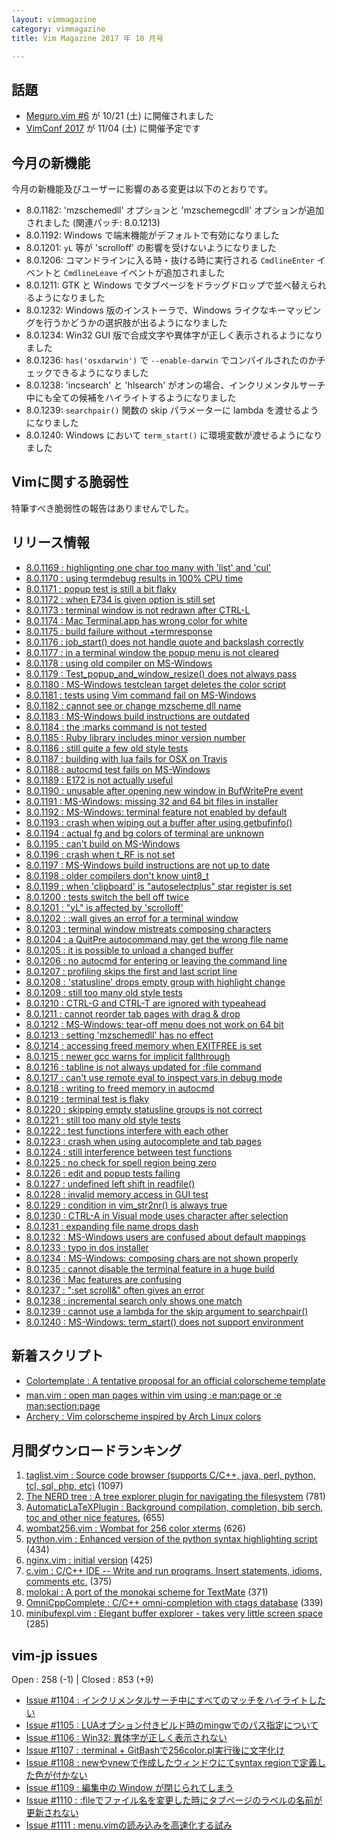```yaml
---
layout: vimmagazine
category: vimmagazine
title: Vim Magazine 2017 年 10 月号

---
```


## 話題

*   [Meguro.vim #6](https://megurovim.connpass.com/event/67608/) が 10/21 (土) に開催されました
*   [VimConf 2017](http://vim-jp.org/blog/2017/08/04/vimconf2017-venue-and-date-ja.html) が 11/04 (土) に開催予定です

## 今月の新機能

今月の新機能及びユーザーに影響のある変更は以下のとおりです。

*   8.0.1182: 'mzschemedll' オプションと 'mzschemegcdll' オプションが追加されました (関連パッチ: 8.0.1213)
*   8.0.1192: Windows で端末機能がデフォルトで有効になりました
*   8.0.1201: `yL` 等が 'scrolloff' の影響を受けないようになりました
*   8.0.1206: コマンドラインに入る時・抜ける時に実行される `CmdlineEnter` イベントと `CmdlineLeave` イベントが追加されました
*   8.0.1211: GTK と Windows でタブページをドラッグドロップで並べ替えられるようになりました
*   8.0.1232: Windows 版のインストーラで、Windows ライクなキーマッピングを行うかどうかの選択肢が出るようになりました
*   8.0.1234: Win32 GUI 版で合成文字や異体字が正しく表示されるようになりました
*   8.0.1236: `has('osxdarwin')` で `--enable-darwin` でコンパイルされたのかチェックできるようになりました
*   8.0.1238: 'incsearch' と 'hlsearch' がオンの場合、インクリメンタルサーチ中にも全ての候補をハイライトするようになりました
*   8.0.1239: `searchpair()` 関数の skip パラメーターに lambda を渡せるようになりました
*   8.0.1240: Windows において `term_start()` に環境変数が渡せるようになりました

## Vimに関する脆弱性

特筆すべき脆弱性の報告はありませんでした。

## リリース情報

- [8.0.1169 : highlignting one char too many with 'list' and 'cul'](https://github.com/vim/vim/commit/5ece3e359c4b96d0f9bf1ce690223545f40f34b8)
- [8.0.1170 : using termdebug results in 100% CPU time](https://github.com/vim/vim/commit/f33606112a59de6965692840b47d9cb4b924fc97)
- [8.0.1171 : popup test is still a bit flaky](https://github.com/vim/vim/commit/712549e04eddd6687c4b7654ec9af6da6c365603)
- [8.0.1172 : when E734 is given option is still set](https://github.com/vim/vim/commit/2a6a6c3014e728cd01c750b0f60484d4eaf22a8c)
- [8.0.1173 : terminal window is not redrawn after CTRL-L](https://github.com/vim/vim/commit/19a3d68b2cd4beb1ee1d97a84ad4e860ffe0cbb2)
- [8.0.1174 : Mac Terminal.app has wrong color for white](https://github.com/vim/vim/commit/a0a6f2776eabfbd4d9174fabdf3921beb7348eda)
- [8.0.1175 : build failure without +termresponse](https://github.com/vim/vim/commit/c902609f69b5662484f78dbf509715940d4134e4)
- [8.0.1176 : job&#x5f;start() does not handle quote and backslash correctly](https://github.com/vim/vim/commit/d78f03f86045184dfd191f00359baa61e2e79d1f)
- [8.0.1177 : in a terminal window the popup menu is not cleared](https://github.com/vim/vim/commit/54e5dbf58e16d0d757a315480c9e63ac7f8a74c7)
- [8.0.1178 : using old compiler on MS-Windows](https://github.com/vim/vim/commit/73f4439ca690d8224df8f88dc71a43fafdcc89bf)
- [8.0.1179 : Test&#x5f;popup&#x5f;and&#x5f;window&#x5f;resize() does not always pass](https://github.com/vim/vim/commit/631820536e4084e01bf990f9314ec385b60b21d7)
- [8.0.1180 : MS-Windows testclean target deletes the color script](https://github.com/vim/vim/commit/75f69e5a183e00cb5aa05d43c1ecf3b7dead7a98)
- [8.0.1181 : tests using Vim command fail on MS-Windows](https://github.com/vim/vim/commit/4635e11c6bd63d8be90a2d9455802c6e7bde28f5)
- [8.0.1182 : cannot see or change mzscheme dll name](https://github.com/vim/vim/commit/0ab35b279f9d64f32e99424166b047f90cb042d8)
- [8.0.1183 : MS-Windows build instructions are outdated](https://github.com/vim/vim/commit/18cfa940e2bbf657e8f90e6486812876198ef963)
- [8.0.1184 : the :marks command is not tested](https://github.com/vim/vim/commit/9b69f22e66d51d764e9ade87ae8a57ac13ab7348)
- [8.0.1185 : Ruby library includes minor version number](https://github.com/vim/vim/commit/9202162c5c069c925b6b9bf84e546fbd362cdf46)
- [8.0.1186 : still quite a few old style tests](https://github.com/vim/vim/commit/4a6fcf8047de13c7949ab2f27f7774acaec4ae4d)
- [8.0.1187 : building with lua fails for OSX on Travis](https://github.com/vim/vim/commit/8065cf2bfba93a8aeed29f591152edeb0841bff6)
- [8.0.1188 : autocmd test fails on MS-Windows](https://github.com/vim/vim/commit/1d68d9b2bd60d848552c08763e590edde16056c9)
- [8.0.1189 : E172 is not actually useful](https://github.com/vim/vim/commit/6047e2c722347ae9443c2632c6e061918ccef9c6)
- [8.0.1190 : unusable after opening new window in BufWritePre event](https://github.com/vim/vim/commit/2c33d7bb69c4c2c5b0e39b03cc4b0c04cfdfbb0b)
- [8.0.1191 : MS-Windows: missing 32 and 64 bit files in installer](https://github.com/vim/vim/commit/6199d43f4b59a9bb1c87d408c5b33fa19a23ebcd)
- [8.0.1192 : MS-Windows: terminal feature not enabled by default](https://github.com/vim/vim/commit/ac8069bb63c5954c787fe93b7a9265de3c0c6853)
- [8.0.1193 : crash when wiping out a buffer after using getbufinfo()](https://github.com/vim/vim/commit/b2c8750c4e95f64a8dff912af81e13318b3f6ed6)
- [8.0.1194 : actual fg and bg colors of terminal are unknown](https://github.com/vim/vim/commit/65e4c4f6868882a380c319632a1728a5e7d274ad)
- [8.0.1195 : can't build on MS-Windows](https://github.com/vim/vim/commit/9377df3ecd0bd3acb5d46cb8af7fe60867f247f2)
- [8.0.1196 : crash when t&#x5f;RF is not set](https://github.com/vim/vim/commit/a20f83df1d646a2d296af835ba1154f09986f102)
- [8.0.1197 : MS-Windows build instructions are not up to date](https://github.com/vim/vim/commit/81b07b527e8b9c35d12fd45b63885d6938564723)
- [8.0.1198 : older compilers don't know uint8&#x5f;t](https://github.com/vim/vim/commit/00ce63dc230b6c8f55997b09396aee6d6d722734)
- [8.0.1199 : when 'clipboard' is "autoselectplus" star register is set](https://github.com/vim/vim/commit/8bfe07b70878c83c838320cc6a93d62cd78b953f)
- [8.0.1200 : tests switch the bell off twice](https://github.com/vim/vim/commit/67418d97b457d2e27fe342472d3c9fd342ffc47f)
- [8.0.1201 : "yL" is affected by 'scrolloff'](https://github.com/vim/vim/commit/44cc4cf72fdd12cd9a779031d443aac4254d51ae)
- [8.0.1202 : :wall gives an errof for a terminal window](https://github.com/vim/vim/commit/059db5c29ffef283a4b90bab9228708fa32e3dd2)
- [8.0.1203 : terminal window mistreats composing characters ](https://github.com/vim/vim/commit/6daeef1933be68055aabe1d55f8467d46a707753)
- [8.0.1204 : a QuitPre autocommand may get the wrong file name](https://github.com/vim/vim/commit/87ffb5c1a3aa506a1be07af4e794b3753f839dc3)
- [8.0.1205 : it is possible to unload a changed buffer](https://github.com/vim/vim/commit/ff930cad8a9100eeb04256aab1a14de993c1d7e9)
- [8.0.1206 : no autocmd for entering or leaving the command line](https://github.com/vim/vim/commit/fafcf0dd59fd9c4ef743bb333ae40d1d322b6079)
- [8.0.1207 : profiling skips the first and last script line](https://github.com/vim/vim/commit/67435d9983965c5c77fc74f0559779ce4554dacb)
- [8.0.1208 : 'statusline' drops empty group with highlight change ](https://github.com/vim/vim/commit/6b89dbb55f84c485310c8c9e094dbafe3ecbace6)
- [8.0.1209 : still too many old style tests](https://github.com/vim/vim/commit/53f0c962394dc6bc66d5b0762af9434e672d1b25)
- [8.0.1210 : CTRL-G and CTRL-T are ignored with typeahead](https://github.com/vim/vim/commit/f8e8c0643b1cd97db11912bc4f773e1328a0da02)
- [8.0.1211 : cannot reorder tab pages with drag & drop](https://github.com/vim/vim/commit/ca05aa24af88836f8aa792360b3780589f294981)
- [8.0.1212 : MS-Windows: tear-off menu does not work on 64 bit](https://github.com/vim/vim/commit/66857f410426ca335f4771a58a32b2d14a7e52b9)
- [8.0.1213 : setting 'mzschemedll' has no effect](https://github.com/vim/vim/commit/2e4cb3b042faba5efc9b5a8b4f86942a417494ce)
- [8.0.1214 : accessing freed memory when EXITFREE is set](https://github.com/vim/vim/commit/4f1982800f0aff28df6875e718a786f6c4b11ad9)
- [8.0.1215 : newer gcc warns for implicit fallthrough](https://github.com/vim/vim/commit/2f40d129bf45cd35976e4120336ae6d504f5a5dd)
- [8.0.1216 : tabline is not always updated for :file command](https://github.com/vim/vim/commit/6ce650480844bfaa5410874416b4a2e15f40b870)
- [8.0.1217 : can't use remote eval to inspect vars in debug mode](https://github.com/vim/vim/commit/d99388ba8535a6fecf7d0bf7b982832c0b816062)
- [8.0.1218 : writing to freed memory in autocmd](https://github.com/vim/vim/commit/8d84ff1a3c8cfe59399d3f675ec080066582fdb6)
- [8.0.1219 : terminal test is flaky](https://github.com/vim/vim/commit/f204e05ae9f6bc5d922d14d457e16b590efbf3e5)
- [8.0.1220 : skipping empty statusline groups is not correct](https://github.com/vim/vim/commit/235dddf1f4afe3a40047dbf2aca1bd177b7be18b)
- [8.0.1221 : still too many old style tests](https://github.com/vim/vim/commit/15993ce9210e8b8d4bc11e1d640f6447b18d3e6c)
- [8.0.1222 : test functions interfere with each other](https://github.com/vim/vim/commit/ce11de87e26e1420703242f8e07b4fd69c4032ba)
- [8.0.1223 : crash when using autocomplete and tab pages](https://github.com/vim/vim/commit/9ad89c6c4f89cd710d8244d8010b8b0ae30ba79d)
- [8.0.1224 : still interference between test functions](https://github.com/vim/vim/commit/cf1ba35fc2ebd41b9a7738bbd1f026f5311560aa)
- [8.0.1225 : no check for spell region being zero](https://github.com/vim/vim/commit/ee03b941241eae1d36bc29b84eec09116cefe7cd)
- [8.0.1226 : edit and popup tests failing](https://github.com/vim/vim/commit/2a45d64d0a7ab28d77eee277244e76dbbf8c2db8)
- [8.0.1227 : undefined left shift in readfile() ](https://github.com/vim/vim/commit/dc1c98129484e7879bc6dbf38e523beb730988b6)
- [8.0.1228 : invalid memory access in GUI test](https://github.com/vim/vim/commit/0e19fc07e73214f94441cb3a495504a1de21eb07)
- [8.0.1229 : condition in vim&#x5f;str2nr() is always true](https://github.com/vim/vim/commit/9a91c7a1f9134f799b8672a4e3844781263e8cf3)
- [8.0.1230 : CTRL-A in Visual mode uses character after selection](https://github.com/vim/vim/commit/ce1577502693940f1f9285cd803a075b738a2330)
- [8.0.1231 : expanding file name drops dash](https://github.com/vim/vim/commit/c312b8b87a589ed8452dbf0f555f05ff86d04692)
- [8.0.1232 : MS-Windows users are confused about default mappings](https://github.com/vim/vim/commit/c3fdf7f80b2febdd8a8f7a1310631567d257d66a)
- [8.0.1233 : typo in dos installer](https://github.com/vim/vim/commit/b9fce6cbf7ed0a2766582c5db797ccf99a838a13)
- [8.0.1234 : MS-Windows: composing chars are not shown properly](https://github.com/vim/vim/commit/a6ce1ccf5c10baa5c2a25897c46961d751a21dda)
- [8.0.1235 : cannot disable the terminal feature in a huge build](https://github.com/vim/vim/commit/ef83956e1e67736b4c6b886d897b74f022622a74)
- [8.0.1236 : Mac features are confusing](https://github.com/vim/vim/commit/d057301b1f28736f094affa17b190244ad56e8d9)
- [8.0.1237 : ":set scroll&" often gives an error](https://github.com/vim/vim/commit/af2d20c6285c1d2973e3d9b5e8f727e3ed180493)
- [8.0.1238 : incremental search only shows one match](https://github.com/vim/vim/commit/2e51d9a0972080b087d566608472928d5b7b35d7)
- [8.0.1239 : cannot use a lambda for the skip argument to searchpair()](https://github.com/vim/vim/commit/48570488f17e397183ea7d5c7ca67d6e4ffb013d)
- [8.0.1240 : MS-Windows: term&#x5f;start() does not support environment](https://github.com/vim/vim/commit/ba6febd380c931b92361a189e85b19ed467c9c64)

## 新着スクリプト

- [Colortemplate : A tentative proposal for an official colorscheme template](https://vim.sourceforge.io/scripts/script.php?script_id=5614)
- [man.vim : open man pages within vim using :e man:page or :e man:section:page](https://vim.sourceforge.io/scripts/script.php?script_id=5615)
- [Archery : Vim colorscheme inspired by Arch Linux colors](https://vim.sourceforge.io/scripts/script.php?script_id=5616)

## 月間ダウンロードランキング

1. [taglist.vim : Source code browser (supports C/C++, java, perl, python, tcl, sql, php, etc)](https://vim.sourceforge.io/scripts/script.php?script_id=273) (1097)
2. [The NERD tree : A tree explorer plugin for navigating the filesystem](https://vim.sourceforge.io/scripts/script.php?script_id=1658) (781)
3. [AutomaticLaTeXPlugin : Background compilation, completion, bib serch, toc and other nice features.](https://vim.sourceforge.io/scripts/script.php?script_id=2945) (655)
4. [wombat256.vim : Wombat for 256 color xterms](https://vim.sourceforge.io/scripts/script.php?script_id=2465) (626)
5. [python.vim : Enhanced version of the python syntax highlighting script](https://vim.sourceforge.io/scripts/script.php?script_id=790) (434)
6. [nginx.vim : initial version](https://vim.sourceforge.io/scripts/script.php?script_id=1886) (425)
7. [c.vim : C/C++ IDE -- Write and run programs. Insert statements, idioms, comments etc.](https://vim.sourceforge.io/scripts/script.php?script_id=213) (375)
8. [molokai : A port of the monokai scheme for TextMate](https://vim.sourceforge.io/scripts/script.php?script_id=2340) (371)
9. [OmniCppComplete : C/C++ omni-completion with ctags database](https://vim.sourceforge.io/scripts/script.php?script_id=1520) (339)
10. [minibufexpl.vim : Elegant buffer explorer - takes very little screen space](https://vim.sourceforge.io/scripts/script.php?script_id=159) (285)

## vim-jp issues

Open : 258 (-1) | Closed : 853 (+9)

- [Issue #1104 : インクリメンタルサーチ中にすべてのマッチをハイライトしたい](https://github.com/vim-jp/issues/issues/1104)
- [Issue #1105 : LUAオプション付きビルド時のmingwでのパス指定について](https://github.com/vim-jp/issues/issues/1105)
- [Issue #1106 : Win32: 異体字が正しく表示されない](https://github.com/vim-jp/issues/issues/1106)
- [Issue #1107 : :terminal + GitBashで256color.pl実行後に文字化け](https://github.com/vim-jp/issues/issues/1107)
- [Issue #1108 : newやvnewで作成したウィンドウにてsyntax regionで定義した色が付かない](https://github.com/vim-jp/issues/issues/1108)
- [Issue #1109 : 編集中の Window が閉じられてしまう](https://github.com/vim-jp/issues/issues/1109)
- [Issue #1110 : :fileでファイル名を変更した時にタブページのラベルの名前が更新されない](https://github.com/vim-jp/issues/issues/1110)
- [Issue #1111 : menu.vimの読み込みを高速化する試み](https://github.com/vim-jp/issues/issues/1111)
